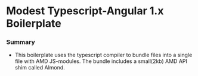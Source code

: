 # Modest Typescript-Angular 1.x Boilerplate

### Summary

- This boilerplate uses the typescript compiler to bundle files into a single file with AMD JS-modules. The bundle includes a small(2kb) AMD API shim called Almond.
 
